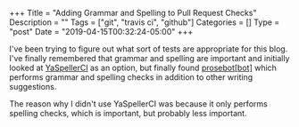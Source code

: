 +++
Title = "Adding Grammar and Spelling to Pull Request Checks"
Description = ""
Tags = ["git", "travis ci", "github"]
Categories = []
Type = "post"
Date = "2019-04-15T00:32:24-05:00"
+++

I've been trying to figure out what sort of tests are appropriate for this blog. I've finally remembered that grammar and spelling are important and initially looked at [YaSpellerCI](https://github.com/ai/yaspeller-ci) as an option, but finally found [prosebot[bot]](https://github.com/JasonEtco/prosebot) which performs grammar and spelling checks in addition to other writing suggestions.

The reason why I didn't use YaSpellerCI was because it only performs spelling checks, which is important, but probably less important.